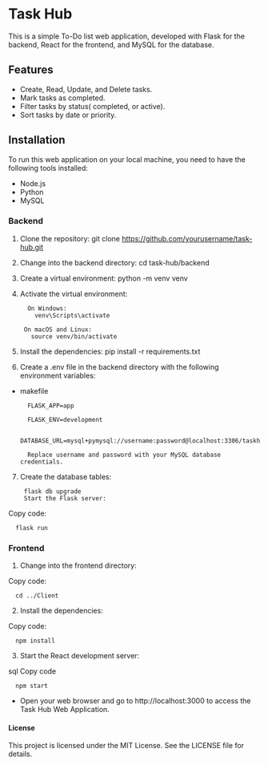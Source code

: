 # Task Hub 
This is a simple To-Do list web application, developed with Flask for the backend, React for the frontend, and MySQL for the database. 

## Features
- Create, Read, Update, and Delete tasks.
- Mark tasks as completed.
- Filter tasks by status( completed, or active).
- Sort tasks by date or priority.

## Installation
To run this web application on your local machine, you need to have the following tools installed:

- Node.js
- Python
- MySQL


### Backend
1. Clone the repository:
          git clone https://github.com/yourusername/task-hub.git
2. Change into the backend directory:
          cd task-hub/backend
3. Create a virtual environment:
          python -m venv venv
4. Activate the virtual environment:

         On Windows:
           venv\Scripts\activate
        
        On macOS and Linux:
          source venv/bin/activate
5. Install the dependencies:
pip install -r requirements.txt
6. Create a .env file in the backend directory with the following environment variables:

- makefile

        FLASK_APP=app

        FLASK_ENV=development

        DATABASE_URL=mysql+pymysql://username:password@localhost:3306/taskhub

        Replace username and password with your MySQL database credentials.

7. Create the database tables:

        flask db upgrade
        Start the Flask server:

        
Copy code:

      flask run

### Frontend
1. Change into the frontend directory:

Copy code:

      cd ../Client

2. Install the dependencies:

Copy code:

      npm install
3. Start the React development server:

sql
Copy code

      npm start

- Open your web browser and go to http://localhost:3000 to access the Task Hub Web Application.

#### License
This project is licensed under the MIT License. See the LICENSE file for details.
